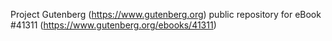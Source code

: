Project Gutenberg (https://www.gutenberg.org) public repository for eBook #41311 (https://www.gutenberg.org/ebooks/41311)
